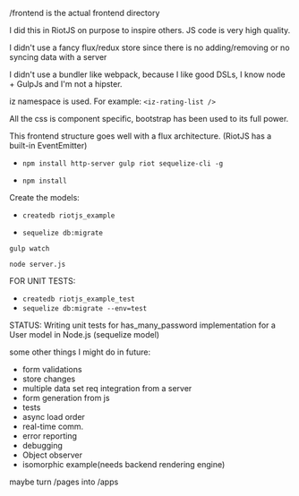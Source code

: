 /frontend is the actual frontend directory

I did this in RiotJS on purpose to inspire others. JS code is very high quality.

I didn't use a fancy flux/redux store since there is no adding/removing or no syncing data with a server

I didn't use a bundler like webpack, because I like good DSLs, I know node + GulpJs and I'm not a hipster.

iz namespace is used. For example: ``` <iz-rating-list /> ```

All the css is component specific, bootstrap has been used to its full power.

This frontend structure goes well with a flux architecture. (RiotJS has a built-in EventEmitter)

- ``` npm install http-server gulp riot sequelize-cli -g ```

- ``` npm install ```

Create the models:

- ``` createdb riotjs_example ```

- ``` sequelize db:migrate  ```

``` gulp watch ```

``` node server.js ```

FOR UNIT TESTS:

- ``` createdb riotjs_example_test ```
- ``` sequelize db:migrate --env=test ```

STATUS: Writing unit tests for has_many_password implementation for a User model in Node.js (sequelize model)

some other things I might do in future:
- form validations
- store changes
- multiple data set req integration from a server
- form generation from js
- tests
- async load order
- real-time comm.
- error reporting
- debugging
- Object observer
- isomorphic example(needs backend rendering engine)

maybe turn /pages into /apps

